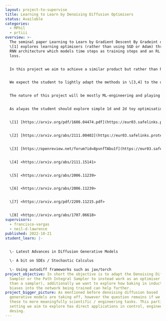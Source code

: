 ```yaml
---
layout: project-to-supervise
title: Learning to Learn by Denoising Diffusion Optimisers
status: Available
categories:
  - MPhil
  - prtiii
overview: >-
  T﻿he seminal paper Learning to Learn by Gradient Descent By Gradeint descent
  \[1] explores learning optimisers (rather than using SGD or Adam) through an
  RNN architecture which models time steps as training steps and an RL based
  loss. 


  In this project we aim to achieve a similar product but rather than RNNs and RL we would like to explore the closely linked diffusion models \[5,6] and stochastic control. In particular there is already theoretical work that motivates the use of these methodologies for global optimisation \[2], what now remains is to explore it in practice.


  W﻿e expect the student to lightly adapt the methods in \[3,4] to the optimisation setting in \[2] (This simply amounts to exploring low temperatures in the artificial target distribution induced by the loss function).  Furthermore exploring tasks in engineering as in \[1] might require being creative about the inductive biases baked into the NN parametrisation that we are working with.


  T﻿he nature of this project will be mostly ML-engineering and playing around / being cretive about NN inductive biases. That said if the student is more mathematically/theory oritented we could explore extending the results in \[2] (which aply to the method in \[4] only) to the method in in \[3] using the mixing rates in \[7] and maybe comparing to things like \[8] (last bit would be very bonus/extra type of thing).


  A﻿s alwyas the student should explore simple 1d and 2d toy optimisation examples to asses the validity of the method before moving onto real world examples.


  \[﻿1] [https://arxiv.org/pdf/1606.04474.pdf](https://eur03.safelinks.protection.outlook.com/?url=https%3A%2F%2Farxiv.org%2Fpdf%2F1606.04474.pdf&data=05%7C01%7Cfav25%40cam.ac.uk%7Ca14bb2a0a3084b79cd9808daabbed5b1%7C49a50445bdfa4b79ade3547b4f3986e9%7C0%7C0%7C638011133352555862%7CUnknown%7CTWFpbGZsb3d8eyJWIjoiMC4wLjAwMDAiLCJQIjoiV2luMzIiLCJBTiI6Ik1haWwiLCJXVCI6Mn0%3D%7C3000%7C%7C%7C&sdata=muiHl7wxQCMJLQDDj7Nam9deOKTyzwb%2BreDb9ouRk3Q%3D&reserved=0) 


  \[﻿2] [https://arxiv.org/abs/2111.00402](https://eur03.safelinks.protection.outlook.com/?url=https%3A%2F%2Farxiv.org%2Fabs%2F2111.00402&data=05%7C01%7Cfav25%40cam.ac.uk%7Ca14bb2a0a3084b79cd9808daabbed5b1%7C49a50445bdfa4b79ade3547b4f3986e9%7C0%7C0%7C638011133352555862%7CUnknown%7CTWFpbGZsb3d8eyJWIjoiMC4wLjAwMDAiLCJQIjoiV2luMzIiLCJBTiI6Ik1haWwiLCJXVCI6Mn0%3D%7C3000%7C%7C%7C&sdata=%2B0prnqNoRPKqYXWiL8L%2FDRGCuOR6yjywCJWBqddhkYU%3D&reserved=0)


  \[﻿3] [https://openreview.net/forum?id=8pvnfTAbu1f](https://eur03.safelinks.protection.outlook.com/?url=https%3A%2F%2Fopenreview.net%2Fforum%3Fid%3D8pvnfTAbu1f&data=05%7C01%7Cfav25%40cam.ac.uk%7Ca14bb2a0a3084b79cd9808daabbed5b1%7C49a50445bdfa4b79ade3547b4f3986e9%7C0%7C0%7C638011133352555862%7CUnknown%7CTWFpbGZsb3d8eyJWIjoiMC4wLjAwMDAiLCJQIjoiV2luMzIiLCJBTiI6Ik1haWwiLCJXVCI6Mn0%3D%7C3000%7C%7C%7C&sdata=S%2Fodk%2FZBDwbkGpQ6d%2FjJCIEd3ATbwmxR%2BvaVEopE%2FlI%3D&reserved=0)


  \[﻿4] <https://arxiv.org/abs/2111.15141> 


  \[﻿5] <https://arxiv.org/abs/2006.11239> 


  \[﻿6] <https://arxiv.org/abs/2006.11239> 


  \[﻿7] <https://arxiv.org/pdf/2209.11215.pdf>


  \[﻿8] <https://arxiv.org/abs/1707.06618>
supervisors:
  - francisco-vargas
  - neil-d-lawrence
published: 2022-10-21
student_learn: |-
  

  \-﻿ Latest Advances in Diffusion Generative Models

  \-﻿ A bit on SDEs / Stochastic Calculus

  \-﻿ Using autodiff frameworks such as jax/torch
project_objective: I﻿n short the objective is to adapt the Denoising Diffusion
  Sampler or the Path Integral Sampler to instead work as an optimiser (rather
  than a sampler), additionally we want to explore how baking in inductive
  biases into the network being trained can help further.
project_bigger_picture: A﻿s mentioned before denoising diffusion based
  generative models are taking off, however the question remains if we can apply
  these to more meaningfully scientific / engineering tasks. This particular
  setting we aim to explore has direct applications in control, engineering and
  desing.
---
```

